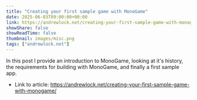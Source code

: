 ```yaml
---
title: "Creating your first sample game with MonoGame"
date: 2025-06-03T09:00:00+00:00
link: https://andrewlock.net/creating-your-first-sample-game-with-monogame/
showShare: false
showReadTime: false
thumbnail: images/misc.png
tags: ["andrewlock.net"]
---
```

In this post I provide an introduction to MonoGame, looking at it's history, the requirements for building with MonoGame, and finally a first sample app.

- Link to article: https://andrewlock.net/creating-your-first-sample-game-with-monogame/